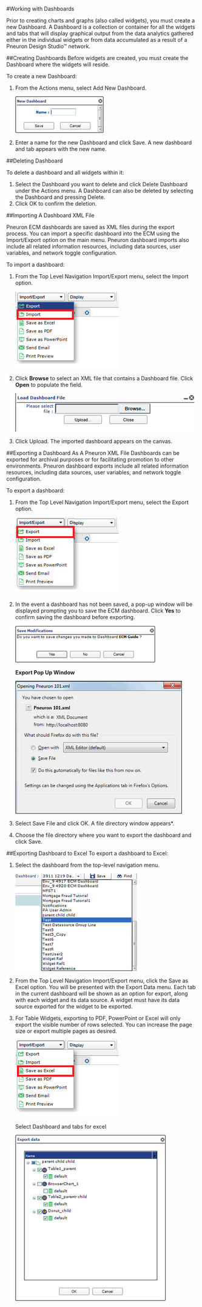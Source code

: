 #Working with Dashboards

Prior to creating charts and graphs (also called widgets), you must create a new Dashboard. A Dashboard is a collection or container for all the widgets and tabs that will display graphical output from the data analytics gathered either in the individual widgets or from data accumulated as a result of a Pneuron Design Studio™ network.

##Creating Dashboards
Before widgets are created, you must create the Dashboard where the widgets will reside.

To create a new Dashboard:

1. From the Actions menu, select Add New Dashboard.

    ![image.png](img/ECM/WorkingWithDashboards/wwd1.png)

2. Enter a name for the new Dashboard and click Save. A new dashboard and tab appears with the new name.

##Deleting Dashboard

To delete a dashboard and all widgets within it:

1. Select the Dashboard you want to delete and click Delete Dashboard under the Actions menu. A Dashboard can also be deleted by selecting the Dashboard and pressing Delete.
2. Click OK to confirm the deletion.

##Importing A Dashboard XML File

Pneuron ECM dashboards are saved as XML files during the export process. You can import a specific dashboard into the ECM using the Import/Export option on the main menu. Pneuron dashboard imports also include all related information resources, including data sources, user variables, and network toggle configuration.

To import a dashboard:

1. From the Top Level Navigation Import/Export menu, select the Import option.

    ![image.png](img/ECM/WorkingWithDashboards/wwd2.png)

2. Click **Browse** to select an XML file that contains a Dashboard file. Click **Open** to populate the field.

    ![image.png](img/ECM/WorkingWithDashboards/wwd3.png)

3. Click Upload. The imported dashboard appears on the canvas.

##Exporting a Dashboard As A Pneuron XML File
Dashboards can be exported for archival purposes or for facilitating promotion to other environments. Pneuron dashboard exports include all related information resources, including data sources, user variables, and network toggle configuration.

To export a dashboard:

1. From the Top Level Navigation Import/Export menu, select the Export option.

    ![image.png](img/ECM/WorkingWithDashboards/wwd4.png)

2. In the event a dashboard has not been saved, a pop-up window will be displayed prompting you to save the ECM dashboard. Click **Yes** to confirm saving the dashboard before exporting.

    ![image.png](img/ECM/WorkingWithDashboards/wwd5.png)

    **Export Pop Up Window**

      ![image.png](img/ECM/WorkingWithDashboards/wwd6.png)

3. Select Save File and click OK. A file directory window appears*.
4. Choose the file directory where you want to export the dashboard and click Save.

##Exporting Dashboard to Excel
To export a dashboard to Excel:

1. Select the dashboard from the top-level navigation menu.

   ![image.png](img/ECM/WorkingWithDashboards/wwd7.png)

2. From the Top Level Navigation Import/Export menu, click the Save as Excel option. You will be presented with the Export Data menu. Each tab in the current dashboard will be shown as an option for export, along with each widget and its data source. A widget must have its data source exported for the widget to be exported.
3. For Table Widgets, exporting to PDF, PowerPoint or Excel will only export the visible number of rows selected. You can increase the page size or export multiple pages as desired.

    ![image.png](img/ECM/WorkingWithDashboards/wwd8.png)

    Select Dashboard and tabs for excel

    ![image.png](img/ECM/WorkingWithDashboards/wwd9.png)
